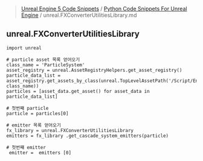 > [Unreal Engine 5 Code Snippets](../README.md) / [Python Code Snippets For Unreal Engine](README.md) / unreal.FXConverterUtilitiesLibrary.md
## unreal.FXConverterUtilitiesLibrary


```
import unreal
 
# particle asset 목록 얻어오기
class_name = 'ParticleSystem'
asset_registry = unreal.AssetRegistryHelpers.get_asset_registry()
particle_data_list = asset_registry.get_assets_by_class(unreal.TopLevelAssetPath('/Script/Engine', class_name))
particles = [asset_data.get_asset() for asset_data in particle_data_list]
 
# 첫번째 particle
particle = particles[0]
 
# emitter 목록 얻어오기
fx_library = unreal.FXConverterUtilitiesLibrary
emitters = fx_library .get_cascade_system_emitters(particle)
 
# 첫번쨰 emitter
 emitter =  emitters [0]
```